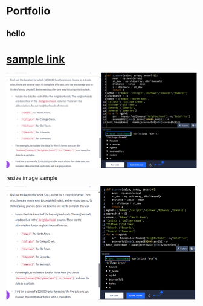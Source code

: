 # Portfolio
## hello
# [sample link](https://www.markdownguide.org/extended-syntax/#tables)

![Alt text](./images/z%20score%20closest%20to%20zero%20use%20abs%20func%20zscore%20to%20find%20min.png)

resize image sample

<img src="./images/z%20score%20closest%20to%20zero%20use%20abs%20func%20zscore%20to%20find%20min.png" alt="Description" width="500" height="300">
